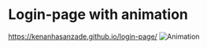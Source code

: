 # Login-page with animation
https://kenanhasanzade.github.io/login-page/
<image src="./animation.jpg" alt="Animation">
